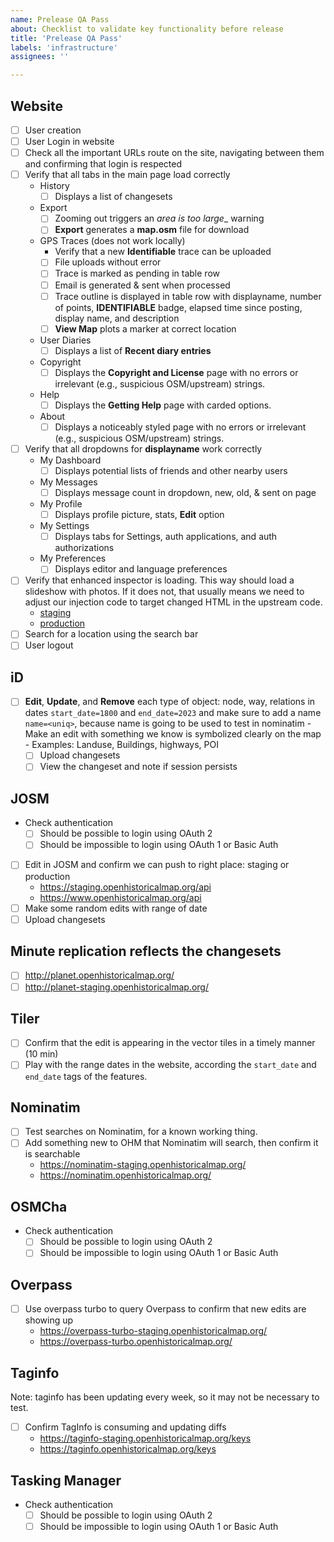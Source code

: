 ```yaml
---
name: Prelease QA Pass
about: Checklist to validate key functionality before release
title: 'Prelease QA Pass'
labels: 'infrastructure'
assignees: ''

---
```


## Website
- [ ] User creation
- [ ] User Login in website
- [ ] Check all the important URLs route on the site, navigating between them and confirming that login is respected
- [ ] Verify that all tabs in the main page load correctly
    - History
      - [ ] Displays a list of changesets
    - Export
      - [ ] Zooming out triggers an _area is too large__ warning
      - [ ] __Export__ generates a __map.osm__ file for download 
    - GPS Traces (does not work locally)
      - Verify that a new __Identifiable__ trace can be uploaded
      - [ ] File uploads without error
      - [ ] Trace is marked as pending in table row
      - [ ] Email is generated & sent when processed
      - [ ] Trace outline is displayed in table row with displayname, number of points, __IDENTIFIABLE__ badge, elapsed time since posting, display name, and description
      - [ ] __View Map__ plots a marker at correct location
    - User Diaries
      - [ ] Displays a list of __Recent diary entries__
    - Copyright
      - [ ] Displays the __Copyright and License__ page with no errors or irrelevant (e.g., suspicious OSM/upstream) strings.
    - Help
      - [ ] Displays the __Getting Help__ page with carded options. 
    - About
      - [ ] Displays a noticeably styled page with no errors or irrelevant (e.g., suspicious OSM/upstream) strings.
- [ ] Verify that all dropdowns for __displayname__ work correctly
  - My Dashboard
    - [ ] Displays potential lists of friends and other nearby users
  - My Messages
    - [ ] Displays message count in dropdown, new, old, & sent on page
  - My Profile
    - [ ] Displays profile picture, stats, __Edit__ option 
  - My Settings
    - [ ] Displays tabs for Settings, auth applications, and auth authorizations
  - My Preferences
    - [ ] Displays editor and language preferences
- [ ] Verify that enhanced inspector is loading. This way should load a slideshow with photos. If it does not, that usually means we need to adjust our injection code to target changed HTML in the upstream code.
    - [staging](https://staging.openhistoricalmap.org/way/198636092#map=20/37.90452/-122.55273&layers=OD&date=1923-01-01&daterange=1923-01-01,2023-12-31)
    - [production](https://www.openhistoricalmap.org/way/198636092#map=20/37.90452/-122.55273&layers=OD&date=1923-01-01&daterange=1923-01-01,2023-12-31)
- [ ] Search for a location using the search bar
- [ ] User logout

## iD

 - [ ] __Edit__, __Update__, and __Remove__ each type of object: node, way, relations in dates `start_date=1800`  and `end_date=2023` and make sure to add a name `name=<uniq>`, because name is going to be used to test in nominatim
        - Make an edit with something we know is symbolized clearly on the map
        - Examples: Landuse, Buildings, highways, POI
    - [ ] Upload changesets
    - [ ] View the changeset and note if session persists

## JOSM
- Check authentication
  - [ ] Should be possible to login using OAuth 2
  - [ ] Should be impossible to login using OAuth 1 or Basic Auth
- [ ]  Edit in JOSM and confirm we can push to right place: staging or production
     - https://staging.openhistoricalmap.org/api
     - https://www.openhistoricalmap.org/api
- [ ] Make some random edits with range of date
- [ ] Upload changesets

## Minute replication reflects the changesets
- [ ] http://planet.openhistoricalmap.org/
- [ ] http://planet-staging.openhistoricalmap.org/

## Tiler
- [ ] Confirm that the edit is appearing in the vector tiles in a timely manner (10 min)
- [ ] Play with the range dates in the website, according the `start_date` and `end_date` tags of the features.

## Nominatim
- [ ] Test searches on Nominatim, for a known working thing. 
- [ ] Add something new to OHM that Nominatim will search, then confirm it is searchable
   - https://nominatim-staging.openhistoricalmap.org/
   - https://nominatim.openhistoricalmap.org/

## OSMCha
- Check authentication
  - [ ] Should be possible to login using OAuth 2
  - [ ] Should be impossible to login using OAuth 1 or Basic Auth

## Overpass
 - [ ] Use overpass turbo to query Overpass to confirm that new edits are showing up
   - https://overpass-turbo-staging.openhistoricalmap.org/
   - https://overpass-turbo.openhistoricalmap.org/
    
## Taginfo

Note: taginfo has been updating every week, so it may not be necessary to test.

- [ ] Confirm TagInfo is consuming and updating diffs
    - https://taginfo-staging.openhistoricalmap.org/keys
    - https://taginfo.openhistoricalmap.org/keys

## Tasking Manager
- Check authentication
  - [ ] Should be possible to login using OAuth 2
  - [ ] Should be impossible to login using OAuth 1 or Basic Auth
